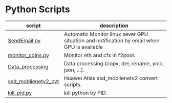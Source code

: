 # Python Scripts

script | description
---|---
[SendEmail.py](SendEmail.py) | Automatic Monitor linux sever GPU situation and notification by email when GPU is available  
[monitor_coins.py](monitor_coins.py) | Monitor eth and cfx in f2pool.  
[Data_processing](Data_processing) | Data processing (copy, del, rename, yolo, json, ...).
[ssd_moblienetv2_cvt](ssd_moblienetv2_cvt)| Huawei Atlas ssd_mobilenetv2 convert scripts.
[kill_pid.py](kill_pid.py) | kill python by PID.

